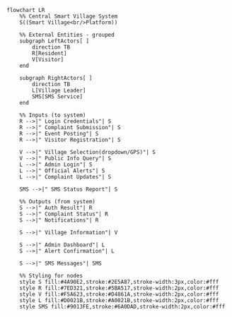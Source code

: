 ﻿```mermaid 
flowchart LR
    %% Central Smart Village System
    S((Smart Village<br/>Platform))
  
    %% External Entities - grouped
    subgraph LeftActors[ ]
        direction TB
        R[Resident]
        V[Visitor]
    end
  
    subgraph RightActors[ ]
        direction TB
        L[Village Leader]
        SMS[SMS Service]
    end
  
    %% Inputs (to system)
    R -->|" Login Credentials"| S
    R -->|" Complaint Submission"| S
    R -->|" Event Posting"| S
    R -->|" Visitor Registration"| S
  
    V -->|" Village Selection(dropdown/GPS)"| S
    V -->|" Public Info Query"| S
    L -->|" Admin Login"| S
    L -->|" Official Alerts"| S
    L -->|" Complaint Updates"| S
  
    SMS -->|" SMS Status Report"| S
  
    %% Outputs (from system)
    S -->|" Auth Result"| R
    S -->|" Complaint Status"| R
    S -->|" Notifications"| R
  
    S -->|" Village Information"| V
  
    S -->|" Admin Dashboard"| L
    S -->|" Alert Confirmation"| L
  
    S -->|" SMS Messages"| SMS
  
    %% Styling for nodes
    style S fill:#4A90E2,stroke:#2E5A87,stroke-width:3px,color:#fff
    style R fill:#7ED321,stroke:#5BA517,stroke-width:2px,color:#fff
    style V fill:#F5A623,stroke:#D4861A,stroke-width:2px,color:#fff
    style L fill:#D0021B,stroke:#A0021B,stroke-width:2px,color:#fff
    style SMS fill:#9013FE,stroke:#6A0DAD,stroke-width:2px,color:#fff
  